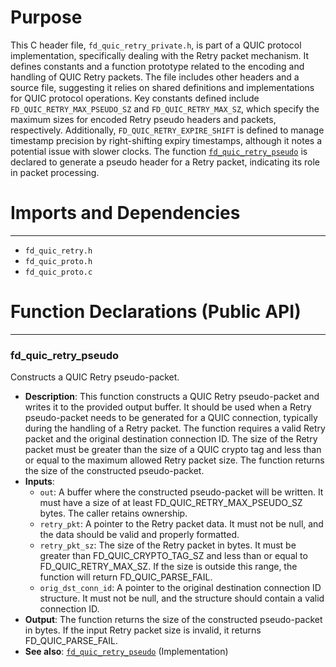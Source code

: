 # Purpose
This C header file, `fd_quic_retry_private.h`, is part of a QUIC protocol implementation, specifically dealing with the Retry packet mechanism. It defines constants and a function prototype related to the encoding and handling of QUIC Retry packets. The file includes other headers and a source file, suggesting it relies on shared definitions and implementations for QUIC protocol operations. Key constants defined include `FD_QUIC_RETRY_MAX_PSEUDO_SZ` and `FD_QUIC_RETRY_MAX_SZ`, which specify the maximum sizes for encoded Retry pseudo headers and packets, respectively. Additionally, `FD_QUIC_RETRY_EXPIRE_SHIFT` is defined to manage timestamp precision by right-shifting expiry timestamps, although it notes a potential issue with slower clocks. The function [`fd_quic_retry_pseudo`](#fd_quic_retry_pseudo) is declared to generate a pseudo header for a Retry packet, indicating its role in packet processing.
# Imports and Dependencies

---
- `fd_quic_retry.h`
- `fd_quic_proto.h`
- `fd_quic_proto.c`


# Function Declarations (Public API)

---
### fd\_quic\_retry\_pseudo<!-- {{#callable_declaration:fd_quic_retry_pseudo}} -->
Constructs a QUIC Retry pseudo-packet.
- **Description**: This function constructs a QUIC Retry pseudo-packet and writes it to the provided output buffer. It should be used when a Retry pseudo-packet needs to be generated for a QUIC connection, typically during the handling of a Retry packet. The function requires a valid Retry packet and the original destination connection ID. The size of the Retry packet must be greater than the size of a QUIC crypto tag and less than or equal to the maximum allowed Retry packet size. The function returns the size of the constructed pseudo-packet.
- **Inputs**:
    - `out`: A buffer where the constructed pseudo-packet will be written. It must have a size of at least FD_QUIC_RETRY_MAX_PSEUDO_SZ bytes. The caller retains ownership.
    - `retry_pkt`: A pointer to the Retry packet data. It must not be null, and the data should be valid and properly formatted.
    - `retry_pkt_sz`: The size of the Retry packet in bytes. It must be greater than FD_QUIC_CRYPTO_TAG_SZ and less than or equal to FD_QUIC_RETRY_MAX_SZ. If the size is outside this range, the function will return FD_QUIC_PARSE_FAIL.
    - `orig_dst_conn_id`: A pointer to the original destination connection ID structure. It must not be null, and the structure should contain a valid connection ID.
- **Output**: The function returns the size of the constructed pseudo-packet in bytes. If the input Retry packet size is invalid, it returns FD_QUIC_PARSE_FAIL.
- **See also**: [`fd_quic_retry_pseudo`](fd_quic_retry.c.driver.md#fd_quic_retry_pseudo)  (Implementation)


